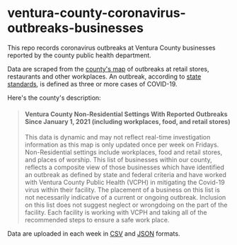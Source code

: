 # ventura-county-coronavirus-outbreaks-businesses

This repo records coronavirus outbreaks at Ventura County businesses reported by the county public health department.

Data are scraped from the [county's map](https://www.venturacountyrecovers.org/business-outbreaks/) of outbreaks at retail stores, restaurants and other workplaces. An outbreak, according to [state standards](https://www.cdph.ca.gov/Programs/CID/DCDC/Pages/COVID-19/Workplace-Outbreak-Employer-Guidance.aspx), is defined as three or more cases of COVID-19.

Here's the county's description:
>#### Ventura County Non-Residential Settings With Reported Outbreaks Since January 1, 2021 (including workplaces, food, and retail stores)
>
>This data is dynamic and may not reflect real-time investigation information as this map is only updated once per week on Fridays. Non-Residential settings include workplaces, food and retail stores, and places of worship. This list of businesses within our county, reflects a composite view of those businesses which have identified an outbreak as defined by state and federal criteria and have worked with Ventura County Public Health (VCPH) in mitigating the Covid-19 virus within their facility. The placement of a business on this list is not necessarily indicative of a current or ongoing outbreak. Inclusion on this list does not suggest neglect or wrongdoing on the part of the facility. Each facility is working with VCPH and taking all of the recommended steps to ensure a safe work place.

Data are uploaded in each week in [CSV](https://github.com/seangreene/ventura-county-coronavirus-outbreaks-businesses/tree/main/_data/csv) and [JSON](https://github.com/seangreene/ventura-county-coronavirus-outbreaks-businesses/tree/main/_data/json) formats.
